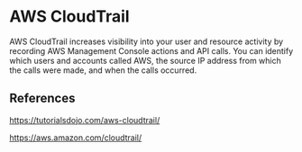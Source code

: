 # AWS CloudTrail

AWS CloudTrail increases visibility into your user and resource activity by recording AWS Management Console actions and API calls. You can identify which users and accounts called AWS, the source IP address from which the calls were made, and when the calls occurred.

## References

https://tutorialsdojo.com/aws-cloudtrail/

https://aws.amazon.com/cloudtrail/

